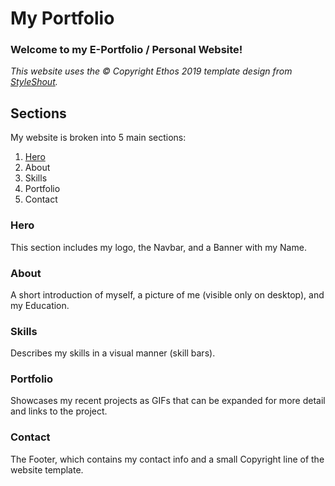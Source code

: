 # My Portfolio

### Welcome to my E-Portfolio / Personal Website!

_This website uses the © Copyright Ethos 2019 template design from [StyleShout](https://www.styleshout.com/)._

## Sections

My website is broken into 5 main sections:

1. [Hero](#Hero)
2. About
3. Skills
4. Portfolio
5. Contact

### Hero

This section includes my logo, the Navbar, and a Banner with my Name.

### About

A short introduction of myself, a picture of me (visible only on desktop), and my Education.

### Skills

Describes my skills in a visual manner (skill bars).

### Portfolio

Showcases my recent projects as GIFs that can be expanded for more detail and links to the project.

### Contact

The Footer, which contains my contact info and a small Copyright line of the website template.
